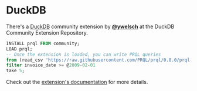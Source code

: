 # DuckDB

There's a [DuckDB](https://duckdb.org/) community extension by
**[@ywelsch](https://github.com/ywelsch)** at
the DuckDB Community Extension Repository.

```sql
INSTALL prql FROM community;
LOAD prql;
-- Once the extension is loaded, you can write PRQL queries
from (read_csv 'https://raw.githubusercontent.com/PRQL/prql/0.8.0/prql-compiler/tests/integration/data/chinook/invoices.csv')
filter invoice_date >= @2009-02-01
take 5;
```

Check out the [extension's documentation](https://community-extensions.duckdb.org/extensions/prql.html) for more details.
